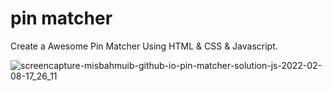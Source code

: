 # pin matcher

Create a Awesome Pin Matcher Using HTML & CSS & Javascript.

![screencapture-misbahmuib-github-io-pin-matcher-solution-js-2022-02-08-17_26_11](https://user-images.githubusercontent.com/45326654/152978098-4ec1acb8-58ae-4662-8419-33fe842c48c7.png)
